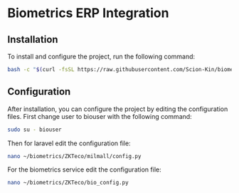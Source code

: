# Biometrics ERP Integration

## Installation

To install and configure the project, run the following command:

```bash
bash -c "$(curl -fsSL https://raw.githubusercontent.com/Scion-Kin/biometrics/refs/heads/main/ZKTeco/setup.sh)"
```

## Configuration

After installation, you can configure the project by editing the configuration files.
First change user to biouser with the following command:

```bash
sudo su - biouser
```

Then for laravel edit the configuration file:

```bash
nano ~/biometrics/ZKTeco/milmall/config.py
```

For the biometrics service edit the configuration file:

```bash
nano ~/biometrics/ZKTeco/bio_config.py
```
